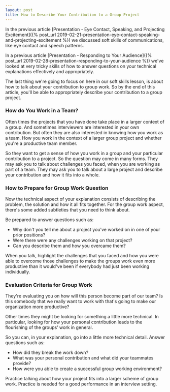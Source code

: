 ```yaml
---
layout: post
title: How to Describe Your Contribution to a Group Project
---
```


In the previous article [Presentation - Eye Contact, Speaking, and Projecting Excitement]({% post_url 2019-02-21-presentation-eye-contact-speaking-and-projecting-excitement %}) we discussed soft skills of communications, like eye contact and speech patterns. 

In a previous article [Presentation - Responding to Your Audience]({% post_url 2019-02-28-presentation-responding-to-your-audience %}) we've looked at very tricky skills of how to answer questions on your technical explanations effectively and appropriately. 

The last thing we're going to focus on here in our soft skills lesson, is about how to talk about your contribution to group work. So by the end of this article, you'll be able to appropriately describe your contribution to a group project. 

### How do You Work in a Team?

Often times the projects that you have done take place in a larger context of a group. And sometimes interviewers are interested in your own contribution. But often they are also interested in knowing how you work as a team. How you work in the context of a larger group project and whether you're a productive team member. 

So they want to get a sense of how you work in a group and your particular contribution to a project. So the question may come in many forms. They may ask you to talk about challenges you faced, when you are working as part of a team. They may ask you to talk about a large project and describe your contribution and how it fits into a whole. 

### How to Prepare for Group Work Question

Now the technical aspect of your explanation consists of describing the problem, the solution and how it all fits together. For the group work aspect, there's some added subtleties that you need to think about. 

Be prepared to answer questions such as:

- Why don't you tell me about a project you've worked on in one of your prior positions?
- Were there were any challenges working on that project? 
- Can you describe them and how you overcame them?

When you talk, highlight the challenges that you faced and how you were able to overcome those challenges to make the groups work even more productive than it would've been if everybody had just been working individually. 

### Evaluation Criteria for Group Work

They're evaluating you on how will this person become part of our team? Is this somebody that we really want to work with that's going to make our organization more productive? 

Other times they might be looking for something a little more technical. In particular, looking for how your personal contribution leads to the flourishing of the groups’ work in general. 

So you can, in your explanation, go into a little more technical detail. Answer questions such as:

- How did they break the work down? 
- What was your personal contribution and what did your teammates provide? 
- How were you able to create a successful group working environment? 

Practice talking about how your project fits into a larger scheme of group work. Practice is needed for a good performance in an interview setting.
